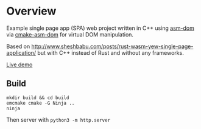 # Overview

Example single page app (SPA) web project written in C++ using [asm-dom](https://github.com/mbasso/asm-dom) via
[cmake-asm-dom](https://github.com/jimmyorourke/cmake-asm-dom-wrapper) for virtual DOM
manipulation. 

Based on http://www.sheshbabu.com/posts/rust-wasm-yew-single-page-application/
but with C++ instead of Rust and without any frameworks.

[Live demo](https://jimmyorourke.github.io/cppmart-asmdom)

## Build

```
mkdir build && cd build
emcmake cmake -G Ninja ..
ninja
```
Then server with `python3 -m http.server`



